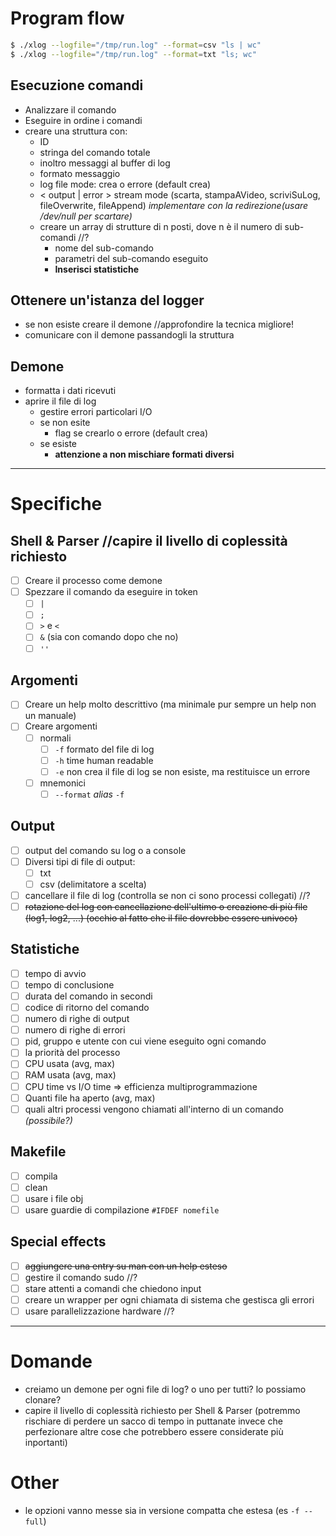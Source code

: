 # Program flow
```bash
$ ./xlog --logfile="/tmp/run.log" --format=csv "ls | wc"
$ ./xlog --logfile="/tmp/run.log" --format=txt "ls; wc"
```

## Esecuzione comandi
- Analizzare il comando
- Eseguire in ordine i comandi
- creare una struttura con:
  - ID
  - stringa del comando totale
  - inoltro messaggi al buffer di log
  - formato messaggio
  - log file mode: crea o errore (default crea)
  - < output | error > stream mode (scarta, stampaAVideo, scriviSuLog, fileOverwrite, fileAppend) _implementare con la redirezione(usare /dev/null per scartare)_
  - creare un array di strutture di n posti, dove n è il numero di sub-comandi //?
    - nome del sub-comando
    - parametri del sub-comando eseguito
    - **Inserisci statistiche**

## Ottenere un'istanza del logger
- se non esiste creare il demone //approfondire la tecnica migliore!
- comunicare con il demone passandogli la struttura

## Demone
- formatta i dati ricevuti
- aprire il file di log
  - gestire errori particolari I/O
  - se non esite
    - flag se crearlo o errore (default crea)
  - se esiste
    - **attenzione a non mischiare formati diversi**

-----

# Specifiche
## Shell & Parser //capire il livello di coplessità richiesto
- [ ] Creare il processo come demone
- [ ] Spezzare il comando da eseguire in token
  - [ ] `|`
  - [ ] `;`
  - [ ] `>` e `<`
  - [ ] `&` (sia con comando dopo che no)
  - [ ] `''`

## Argomenti
- [ ] Creare un help molto descrittivo (ma minimale pur sempre un help non un manuale)
- [ ] Creare argomenti
  - [ ] normali
    - [ ] `-f` formato del file di log
    - [ ] `-h` time human readable
    - [ ] `-e` non crea il file di log se non esiste, ma restituisce un errore
  - [ ] mnemonici
    - [ ] `--format` _alias_ `-f`

## Output
- [ ] output del comando su log o a console
- [ ] Diversi tipi di file di output:
  - [ ] txt
  - [ ] csv (delimitatore a scelta)
- [ ] cancellare il file di log (controlla se non ci sono processi collegati) //?
- [ ] ~~rotazione del log con cancellazione dell'ultimo o creazione di più file (log1, log2, ...) (occhio al fatto che il file dovrebbe essere univoco)~~

## Statistiche
- [ ] tempo di avvio
- [ ] tempo di conclusione
- [ ] durata del comando in secondi
- [ ] codice di ritorno del comando
- [ ] numero di righe di output
- [ ] numero di righe di errori
- [ ] pid, gruppo e utente con cui viene eseguito ogni comando
- [ ] la priorità del processo
- [ ] CPU usata  (avg, max)
- [ ] RAM usata (avg, max)
- [ ] CPU time vs I/O time => efficienza multiprogrammazione
- [ ] Quanti file ha aperto (avg, max)
- [ ] quali altri processi vengono chiamati all'interno di un comando _(possibile?)_

## Makefile
- [ ] compila
- [ ] clean
- [ ] usare i file obj
- [ ] usare guardie di compilazione `#IFDEF nomefile`

## Special effects
- [ ] ~~aggiungere una entry su man con un help esteso~~
- [ ] gestire il comando sudo //?
- [ ] stare attenti a comandi che chiedono input
- [ ] creare un wrapper per ogni chiamata di sistema che gestisca gli errori
- [ ] usare parallelizzazione hardware //?

-----

# Domande
- creiamo un demone per ogni file di log? o uno per tutti?
  lo possiamo clonare?
- capire il livello di coplessità richiesto per Shell & Parser (potremmo rischiare di perdere un sacco di tempo in puttanate invece che perfezionare altre cose che potrebbero essere considerate più inportanti)

# Other
- le opzioni vanno messe sia in versione compatta che estesa (es `-f --full`)
